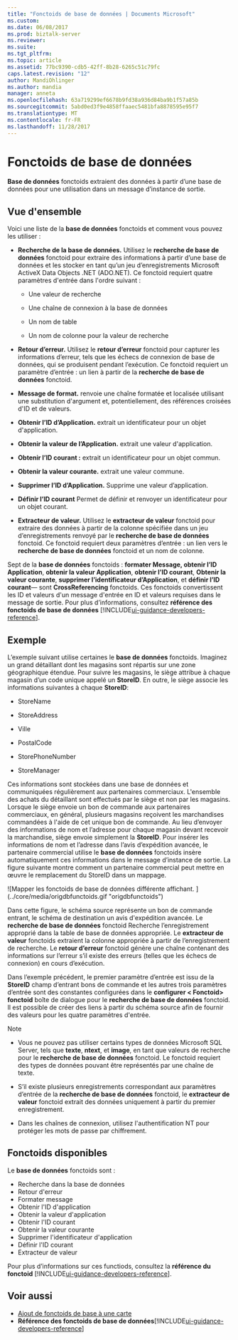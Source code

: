 ```yaml
---
title: "Fonctoids de base de données | Documents Microsoft"
ms.custom: 
ms.date: 06/08/2017
ms.prod: biztalk-server
ms.reviewer: 
ms.suite: 
ms.tgt_pltfrm: 
ms.topic: article
ms.assetid: 77bc9390-cdb5-42ff-8b28-6265c51c79fc
caps.latest.revision: "12"
author: MandiOhlinger
ms.author: mandia
manager: anneta
ms.openlocfilehash: 63a719299ef6678b9fd38a936d84ba9b1f57a85b
ms.sourcegitcommit: 5abd0ed3f9e4858ffaaec5481bfa8878595e95f7
ms.translationtype: MT
ms.contentlocale: fr-FR
ms.lasthandoff: 11/28/2017
---
```

# <a name="database-functoids"></a>Fonctoids de base de données
**Base de données** fonctoids extraient des données à partir d’une base de données pour une utilisation dans un message d’instance de sortie. 

## <a name="overview"></a>Vue d'ensemble
Voici une liste de la **base de données** fonctoids et comment vous pouvez les utiliser :  
  
-   **Recherche de la base de données.** Utilisez le **recherche de base de données** fonctoid pour extraire des informations à partir d’une base de données et les stocker en tant qu’un jeu d’enregistrements Microsoft ActiveX Data Objects .NET (ADO.NET). Ce fonctoid requiert quatre paramètres d'entrée dans l'ordre suivant :  
  
    -   Une valeur de recherche  
  
    -   Une chaîne de connexion à la base de données  
  
    -   Un nom de table  
  
    -   Un nom de colonne pour la valeur de recherche  
  
-   **Retour d’erreur.** Utilisez le **retour d’erreur** fonctoid pour capturer les informations d’erreur, tels que les échecs de connexion de base de données, qui se produisent pendant l’exécution. Ce fonctoid requiert un paramètre d’entrée : un lien à partir de la **recherche de base de données** fonctoid.  
  
-   **Message de format.** renvoie une chaîne formatée et localisée utilisant une substitution d'argument et, potentiellement, des références croisées d'ID et de valeurs.  
  
-   **Obtenir l’ID d’Application.** extrait un identificateur pour un objet d'application.  
  
-   **Obtenir la valeur de l’Application.** extrait une valeur d'application.  
  
-   **Obtenir l’ID courant :** extrait un identificateur pour un objet commun.  
  
-   **Obtenir la valeur courante.** extrait une valeur commune.  
  
-   **Supprimer l’ID d’Application.** Supprime une valeur d’application.  
  
-   **Définir l’ID courant** Permet de définir et renvoyer un identificateur pour un objet courant.  
  
-   **Extracteur de valeur.** Utilisez le **extracteur de valeur** fonctoid pour extraire des données à partir de la colonne spécifiée dans un jeu d’enregistrements renvoyé par le **recherche de base de données** fonctoid. Ce fonctoid requiert deux paramètres d’entrée : un lien vers le **recherche de base de données** fonctoid et un nom de colonne.  
  
 Sept de la **base de données** fonctoids : **formater Message, obtenir l’ID Application**, **obtenir la valeur Application**, **obtenir l’ID courant**, **Obtenir la valeur courante**, **supprimer l’identificateur d’Application**, et **définir l’ID courant**— sont **CrossReferencing** fonctoids. Ces fonctoids convertissent les ID et valeurs d'un message d'entrée en ID et valeurs requises dans le message de sortie. Pour plus d’informations, consultez **référence des fonctoids de base de données** [!INCLUDE[ui-guidance-developers-reference](../includes/ui-guidance-developers-reference.md)]. 

## <a name="example"></a>Exemple  
 L’exemple suivant utilise certaines le **base de données** fonctoids. Imaginez un grand détaillant dont les magasins sont répartis sur une zone géographique étendue. Pour suivre les magasins, le siège attribue à chaque magasin d’un code unique appelé un **StoreID**. En outre, le siège associe les informations suivantes à chaque **StoreID**:  
  
-   StoreName  
  
-   StoreAddress  
  
-   Ville  
  
-   PostalCode  
  
-   StorePhoneNumber  
  
-   StoreManager  
  
 Ces informations sont stockées dans une base de données et communiquées régulièrement aux partenaires commerciaux. L'ensemble des achats du détaillant sont effectués par le siège et non par les magasins. Lorsque le siège envoie un bon de commande aux partenaires commerciaux, en général, plusieurs magasins reçoivent les marchandises commandées à l'aide de cet unique bon de commande. Au lieu d’envoyer des informations de nom et l’adresse pour chaque magasin devant recevoir la marchandise, siège envoie simplement la **StoreID**. Pour insérer les informations de nom et l’adresse dans l’avis d’expédition avancée, le partenaire commercial utilise le **base de données** fonctoids insère automatiquement ces informations dans le message d’instance de sortie. La figure suivante montre comment un partenaire commercial peut mettre en œuvre le remplacement du StoreID dans un mappage.  
  
 ![Mapper les fonctoids de base de données différente affichant. ] (../core/media/origdbfunctoids.gif "origdbfunctoids")  
  
 Dans cette figure, le schéma source représente un bon de commande entrant, le schéma de destination un avis d'expédition avancée. Le **recherche de base de données** fonctoid Recherche l’enregistrement approprié dans la table de base de données appropriée. Le **extracteur de valeur** fonctoids extraient la colonne appropriée à partir de l’enregistrement de recherche. Le **retour d’erreur** fonctoid génère une chaîne contenant des informations sur l’erreur s’il existe des erreurs (telles que les échecs de connexion) en cours d’exécution.  
  
 Dans l’exemple précédent, le premier paramètre d’entrée est issu de la **StoreID** champ d’entrant bons de commande et les autres trois paramètres d’entrée sont des constantes configurées dans le **configurer \< Fonctoid\> fonctoid** boîte de dialogue pour le **recherche de base de données** fonctoid. Il est possible de créer des liens à partir du schéma source afin de fournir des valeurs pour les quatre paramètres d'entrée.  
  
> [!NOTE]
>  * Vous ne pouvez pas utiliser certains types de données Microsoft SQL Server, tels que **texte**, **ntext**, et **image**, en tant que valeurs de recherche pour le **recherche de base de données** fonctoid. Le fonctoid requiert des types de données pouvant être représentés par une chaîne de texte.  
>
>  * S’il existe plusieurs enregistrements correspondant aux paramètres d’entrée de la **recherche de base de données** fonctoid, le **extracteur de valeur** fonctoid extrait des données uniquement à partir du premier enregistrement.  
>
>  * Dans les chaînes de connexion, utilisez l'authentification NT pour protéger les mots de passe par chiffrement.  

## <a name="available-functoids"></a>Fonctoids disponibles  
 Le **base de données** fonctoids sont : 

* Recherche dans la base de données
* Retour d'erreur
* Formater message
* Obtenir l'ID d'application
* Obtenir la valeur d'application
* Obtenir l'ID courant
* Obtenir la valeur courante
* Supprimer l'identificateur d'application
* Définir l'ID courant
* Extracteur de valeur

Pour plus d’informations sur ces functiods, consultez la **référence du fonctoid** [!INCLUDE[ui-guidance-developers-reference](../includes/ui-guidance-developers-reference.md)].

## <a name="see-also"></a>Voir aussi  
-  [Ajout de fonctoids de base à une carte](../core/how-to-add-basic-functoids-to-a-map.md)   
-  **Référence des fonctoids de base de données**[!INCLUDE[ui-guidance-developers-reference](../includes/ui-guidance-developers-reference.md)]
